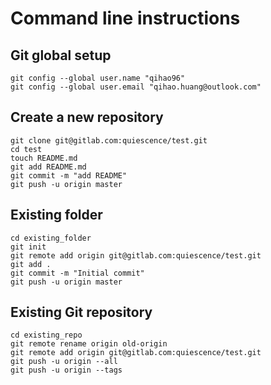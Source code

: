 # Command line instructions

## Git global setup
```
git config --global user.name "qihao96"
git config --global user.email "qihao.huang@outlook.com"
```

## Create a new repository
```
git clone git@gitlab.com:quiescence/test.git
cd test
touch README.md
git add README.md
git commit -m "add README"
git push -u origin master
```

## Existing folder
```
cd existing_folder
git init
git remote add origin git@gitlab.com:quiescence/test.git
git add .
git commit -m "Initial commit"
git push -u origin master
```

## Existing Git repository
```
cd existing_repo
git remote rename origin old-origin
git remote add origin git@gitlab.com:quiescence/test.git
git push -u origin --all
git push -u origin --tags
```
